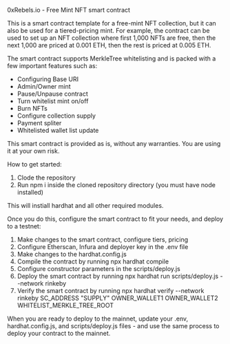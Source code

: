 0xRebels.io - Free Mint NFT smart contract

This is a smart contract template for a free-mint NFT collection, but it can also be used for a tiered-pricing mint. For example, the contract can be used to set up an NFT collection where first 1,000 NFTs are free, then the next 1,000 are priced at 0.001 ETH, then the rest is priced at 0.005 ETH.

The smart contract supports MerkleTree whitelisting and is packed with a few important features such as:
- Configuring Base URI
- Admin/Owner mint
- Pause/Unpause contract
- Turn whitelist mint on/off
- Burn NFTs
- Configure collection supply
- Payment spliter
- Whitelisted wallet list update

This smart contract is provided as is, without any warranties. You are using it at your own risk.


How to get started:
1. Clode the repository
2. Run npm i inside the cloned repository directory (you must have node installed)

This will instiall hardhat and all other required modules.

Once you do this, configure the smart contract to fit your needs, and deploy to a testnet:
1. Make changes to the smart contract, configure tiers, pricing
2. Configure Etherscan, Infura and deployer key in the .env file
3. Make changes to the hardhat.config.js
4. Compile the contract by running npx hardhat compile
5. Configure constructor parameters in the scripts/deploy.js
6. Deploy the smart contract by running npx hardhat run scripts/deploy.js --network rinkeby
7. Verify the smart contract by running npx hardhat verify --network rinkeby SC_ADDRESS "SUPPLY" OWNER_WALLET1 OWNER_WALLET2 WHITELIST_MERKLE_TREE_ROOT 


When you are ready to deploy to the mainnet, update your .env, hardhat.config.js, and scripts/deploy.js files - and use the same process to deploy your contract to the mainnet.